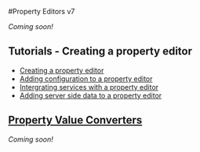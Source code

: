 #Property Editors v7

*Coming soon!* 

## Tutorials - Creating a property editor

* [Creating a property editor](creating-tutorial1-v7.md)
* [Adding configuration to a property editor](creating-tutorial2-v7.md)
* [Intergrating services with a property editor](creating-tutorial3-v7.md)
* [Adding server side data to a property editor](creating-tutorial4-v7.md)

## [Property Value Converters](value-converters-v7.md)

*Coming soon!* 